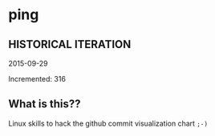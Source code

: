 # ping

## HISTORICAL ITERATION
2015-09-29

Incremented: 316

## What is this?? 
Linux skills to hack the github commit visualization chart `;-)`
